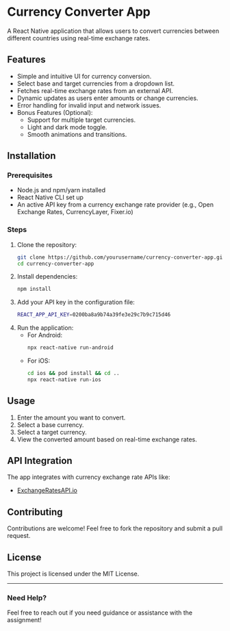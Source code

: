 # Currency Converter App

A React Native application that allows users to convert currencies between different countries using real-time exchange rates.

## Features
- Simple and intuitive UI for currency conversion.
- Select base and target currencies from a dropdown list.
- Fetches real-time exchange rates from an external API.
- Dynamic updates as users enter amounts or change currencies.
- Error handling for invalid input and network issues.
- Bonus Features (Optional):
  - Support for multiple target currencies.
  - Light and dark mode toggle.
  - Smooth animations and transitions.

## Installation

### Prerequisites
- Node.js and npm/yarn installed
- React Native CLI set up
- An active API key from a currency exchange rate provider (e.g., Open Exchange Rates, CurrencyLayer, Fixer.io)

### Steps
1. Clone the repository:
   ```sh
   git clone https://github.com/yourusername/currency-converter-app.git
   cd currency-converter-app
   ```
2. Install dependencies:
   ```sh
   npm install
   ```
3. Add your API key in the configuration file:
   ```sh
   REACT_APP_API_KEY=0200ba8a9b74a39fe3e29c7b9c715d46
   ```
4. Run the application:
   - For Android:
     ```sh
     npx react-native run-android
     ```
   - For iOS:
     ```sh
     cd ios && pod install && cd ..
     npx react-native run-ios
     ```

## Usage
1. Enter the amount you want to convert.
2. Select a base currency.
3. Select a target currency.
4. View the converted amount based on real-time exchange rates.

## API Integration
The app integrates with currency exchange rate APIs like:
- [ExchangeRatesAPI.io](https://exchangeratesapi.io/documentation/)


## Contributing
Contributions are welcome! Feel free to fork the repository and submit a pull request.

## License
This project is licensed under the MIT License.

---
### Need Help?
Feel free to reach out if you need guidance or assistance with the assignment!
